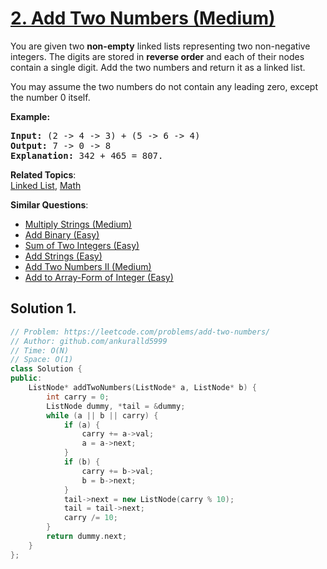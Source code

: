 # [2. Add Two Numbers (Medium)](https://leetcode.com/problems/add-two-numbers/)

<p>You are given two <b>non-empty</b> linked lists representing two non-negative integers. The digits are stored in <b>reverse order</b> and each of their nodes contain a single digit. Add the two numbers and return it as a linked list.</p>

<p>You may assume the two numbers do not contain any leading zero, except the number 0 itself.</p>

<p><b>Example:</b></p>

<pre><b>Input:</b> (2 -&gt; 4 -&gt; 3) + (5 -&gt; 6 -&gt; 4)
<b>Output:</b> 7 -&gt; 0 -&gt; 8
<b>Explanation:</b> 342 + 465 = 807.
</pre>


**Related Topics**:  
[Linked List](https://leetcode.com/tag/linked-list/), [Math](https://leetcode.com/tag/math/)

**Similar Questions**:
* [Multiply Strings (Medium)](https://leetcode.com/problems/multiply-strings/)
* [Add Binary (Easy)](https://leetcode.com/problems/add-binary/)
* [Sum of Two Integers (Easy)](https://leetcode.com/problems/sum-of-two-integers/)
* [Add Strings (Easy)](https://leetcode.com/problems/add-strings/)
* [Add Two Numbers II (Medium)](https://leetcode.com/problems/add-two-numbers-ii/)
* [Add to Array-Form of Integer (Easy)](https://leetcode.com/problems/add-to-array-form-of-integer/)

## Solution 1.

```cpp
// Problem: https://leetcode.com/problems/add-two-numbers/
// Author: github.com/ankuralld5999
// Time: O(N)
// Space: O(1)
class Solution {
public:
    ListNode* addTwoNumbers(ListNode* a, ListNode* b) {
        int carry = 0;
        ListNode dummy, *tail = &dummy;
        while (a || b || carry) {
            if (a) {
                carry += a->val;
                a = a->next;
            }
            if (b) {
                carry += b->val;
                b = b->next;
            }
            tail->next = new ListNode(carry % 10);
            tail = tail->next;
            carry /= 10;
        }
        return dummy.next;
    }
};
```
